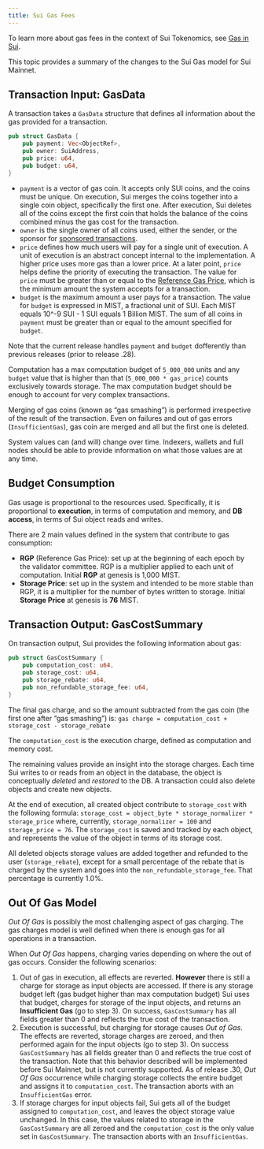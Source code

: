 ```yaml
---
title: Sui Gas Fees
---
```


To learn more about gas fees in the context of Sui Tokenomics, see [Gas in Sui](../learn/tokenomics/gas-in-sui.md).

This topic provides a summary of the changes to the Sui Gas model for Sui Mainnet.

## Transaction Input: GasData

A transaction takes a `GasData` structure that defines all information about the gas provided for a transaction.

```rust
pub struct GasData {
	pub payment: Vec<ObjectRef>,
	pub owner: SuiAddress,
	pub price: u64,
	pub budget: u64,
}
```

- `payment` is a vector of gas coin. It accepts only SUI coins, and the coins must be unique. On execution, Sui merges the coins together into a single coin object, specifically the first one. After execution, Sui deletes all of the coins except the first coin that holds the balance of the coins combined minus the gas cost for the transaction.
- `owner` is the single owner of all coins used, either the sender, or the sponsor for [sponsored transactions](../learn/sponsored-transactions.md).
- `price` defines how much users will pay for a single unit of execution. A unit of execution is an abstract concept internal to the implementation. A higher price uses more gas than a lower price. At a later point, `price` helps define the priority of executing the transaction. The value for `price` must be greater than or equal to the [Reference Gas Price](../learn/tokenomics/gas-pricing.md), which is the minimum amount the system accepts for a transaction.
- `budget` is the maximum amount a user pays for a transaction. The value for `budget` is expressed in MIST, a fractional unit of SUI. Each MIST equals 10^-9 SUI - 1 SUI equals 1 Billion MIST. The sum of all coins in `payment` must be greater than or equal to the amount specified for `budget`.

Note that the current release handles `payment` and `budget` dofferently than previous releases (prior to release .28).

Computation has a max computation budget of `5_000_000` units and any `budget` value that is higher than that (`5_000_000 * gas_price`) counts exclusively towards storage. The max computation budget should be enough to account for very complex transactions.

Merging of gas coins (known as “gas smashing”) is performed irrespective of the result of the transaction. Even on failures and out of gas errors (`InsufficientGas`), gas coin are merged and all but the first one is deleted.

System values can (and will) change over time. Indexers, wallets and full nodes should be able to provide information on what those values are at any time.

## Budget Consumption

Gas usage is proportional to the resources used. Specifically, it is proportional to **execution**, in terms of computation and memory, and **DB access**, in terms of Sui object reads and writes.

There are 2 main values defined in the system that contribute to gas consumption:

- **RGP** (Reference Gas Price): set up at the beginning of each epoch by the validator committee. RGP is a multiplier applied to each unit of computation. Initial **RGP** at genesis is 1,000 MIST.
- **Storage Price**: set up in the system and intended to be more stable than RGP, it is a multiplier for the number of bytes written to storage. Initial **Storage Price** at genesis is **76** MIST.

## Transaction Output: GasCostSummary

On transaction output, Sui provides the following information about gas:

```rust
pub struct GasCostSummary {
	pub computation_cost: u64,
	pub storage_cost: u64,
	pub storage_rebate: u64,
	pub non_refundable_storage_fee: u64,
}
```

The final gas charge, and so the amount subtracted from the gas coin (the first one after “gas smashing”) is:
`gas charge = computation_cost + storage_cost - storage_rebate`

The `computation_cost` is the execution charge, defined as computation and memory cost.

The remaining values provide an insight into the storage charges. Each time Sui writes to or reads from an object in the database, the object is conceptually _deleted_ and _restored_ to the DB. A transaction could also delete objects and create new objects.

At the end of execution, all created object contribute to `storage_cost` with the following formula: `storage_cost = object_byte * storage_normalizer * storage_price` where, currently, `storage_normalizer = 100` and `storage_price = 76`. The `storage_cost` is saved and tracked by each object, and represents the value of the object in terms of its storage cost.

All deleted objects storage values are added together and refunded to the user (`storage_rebate`), except for a small percentage of the rebate that is charged by the system and goes into the `non_refundable_storage_fee`. That percentage is currently 1.0%.

## Out Of Gas Model

*Out Of Gas* is possibly the most challenging aspect of gas charging. The gas charges model is well defined when there is enough gas for all operations in a transaction.

When *Out Of Gas* happens, charging varies depending on where the out of gas occurs. Consider the following scenarios:

1. Out of gas in execution, all effects are reverted. **However** there is still a charge for storage as input objects are accessed. If there is any storage budget left (gas budget higher than max computation budget) Sui uses that budget, charges for storage of the input objects, and returns an **Insufficient Gas** (go to step 3). On success, `GasCostSummary` has all fields greater than 0 and reflects the true cost of the transaction.
2. Execution is successful, but charging for storage causes *Out of Gas*.
   The effects are reverted, storage charges are zeroed, and then performed again for the input objects (go to step 3). On success `GasCostSummary` has all fields greater than 0 and reflects the true cost of the transaction.
   Note that this behavior described will be implemented before Sui Mainnet, but is not currently supported. As of release .30, *Out Of Gas* occurrence while charging storage collects the entire budget and assigns it to `computation_cost`. The transaction aborts with an `InsufficientGas` error.
3. If storage charges for input objects fail, Sui gets all of the budget assigned to `computation_cost`, and leaves the object storage value unchanged. In this case, the values related to storage in the `GasCostSummary` are all zeroed and the `computation_cost` is the only value set in `GasCostSummary`. The transaction aborts with an `InsufficientGas`.
